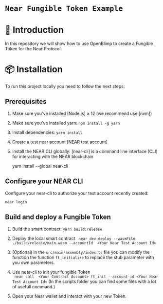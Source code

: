 # `Near Fungible Token Example`

# 📄 Introduction
In this repository we will show how to use OpenBlimp to create a Fungible Token for the Near Protocol.

# 📦 Installation

To run this project locally you need to follow the next steps:

## Prerequisites

1. Make sure you've installed [Node.js] ≥ 12 (we recommend use [nvm])
2. Make sure you've installed yarn: `npm install -g yarn`
3. Install dependencies: `yarn install`
4. Create a test near account [NEAR test account]
5. Install the NEAR CLI globally: [near-cli] is a command line interface (CLI) for interacting with the NEAR blockchain

   yarn install --global near-cli

## Configure your NEAR CLI

Configure your near-cli to authorize your test account recently created:

    near login

## Build and deploy a Fungible Token

1. Build the smart contract:
       `yarn build:release`
2. Deploy the local smart contract 
       ` near dev-deploy --wasmFile ./build/release/main.wasm --accountId  <Your Near Test Account Id>`
3. (Optional) In the `src/main/assembly/index.ts` file you can modify the function the function `ft_initialize` to replace the stub parameter with you own parameters.
      
4. Use near-cli to init your fungible Token     
       ` near call  <Your Contract Account> ft_init --account-id <Your Near Test Account Id>`
(In the scripts folder you can find some files with a lot of usefull command.)
   
5. Open your Near wallet and interact with your new Token.
